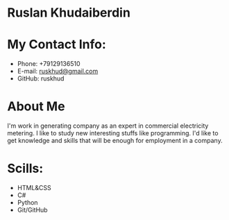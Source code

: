 # Ruslan Khudaiberdin
# My Contact Info:
* Phone: +79129136510
* E-mail: ruskhud@gmail.com
* GitHub: ruskhud
# About Me
I'm work in generating company as an expert in commercial electricity metering. I like to study new interesting stuffs like programming. I'd like to get knowledge and skills that will be enough for employment in a company. 
# Scills:
* HTML&CSS
* C#
* Python
* Git/GitHub
